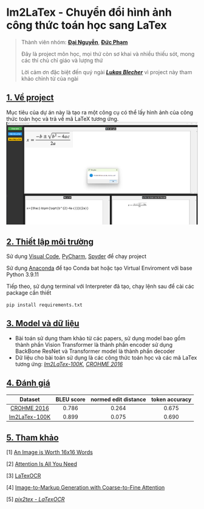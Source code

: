 # **Im2LaTex - Chuyển đổi hình ảnh công thức toán học sang LaTex**
> Thành viên nhóm: [**Đại Nguyễn**](https://github.com/pistachioc), [**Đức Phạm**](https://github.com/CharliePham141)
> 
> Đây là project môn học, mọi thứ còn sơ khai và nhiều thiếu sót, mong các thí chủ chỉ giáo và lượng thứ
> 
> Lời cảm ơn đặc biệt đến quý ngài [***Lukas Blecher***](https://github.com/lukas-blecher) vì project này tham khảo chỉnh từ của ngài
> 

## [1. Về project](#project)

Mục tiêu của dự án này là tạo ra một công cụ có thể lấy hình ảnh của công thức toán học và trả về mã LaTeX tương ứng.
![Hình ảnh demo của project](demo.png)

## [2. Thiết lập môi trường](#moitruong)

Sử dụng [Visual Code](https://code.visualstudio.com/download), [PyCharm](https://www.jetbrains.com/pycharm/download/?section=windows), [Spyder](https://www.spyder-ide.org/) để chạy project

Sử dụng [Anaconda](https://www.anaconda.com/download/success) để tạo Conda bat hoặc tạo Virtual Enviroment với base Python 3.9.11

Tiếp theo, sử dụng terminal với Interpreter đã tạo, chạy lệnh sau để cài các package cần thiết

```pip install requirements.txt```

## [3. Model và dữ liệu](#model)
* Bài toán sử dụng tham khảo từ các papers, sử dụng model bao gồm thành phần Vision Transformer là thành phần encoder sử dụng BackBone ResNet và Transformer model là thành phần decoder
* Dữ liệu cho bài toán sử dụng là các công thức toán học và các mã LaTex tương ứng: [*Im2LaTex-100K*](https://www.kaggle.com/datasets/shahrukhkhan/im2latex100k), [*CROHME 2016*](https://tc11.cvc.uab.es/datasets/ICFHR-CROHME-2016_1)


## [4.  Đánh giá](#performance)
|                                  Dataset                                   | BLEU score | normed edit distance | token accuracy |
|:--------------------------------------------------------------------------:|:----------:|:--------------------:|:--------------:|
|    [CROHME 2016](https://tc11.cvc.uab.es/datasets/ICFHR-CROHME-2016_1)     |   0.786    |        0.264         |     0.675      |   
| [Im2LaTex-100K](https://www.kaggle.com/datasets/shahrukhkhan/im2latex100k) |   0.899    |        0.075         |     0.690      |


## [5. Tham khảo](#Ref)
[1] [An Image is Worth 16x16 Words](https://arxiv.org/abs/2010.11929)

[2] [Attention Is All You Need](https://arxiv.org/abs/1706.03762)

[3] [LaTexOCR](https://pix2tex.readthedocs.io/en/latest/)

[4] [Image-to-Markup Generation with Coarse-to-Fine Attention](https://arxiv.org/abs/1609.04938v2)

[5] [*pix2tex - LaTexOCR*](https://github.com/lukas-blecher/LaTeX-OCR)


